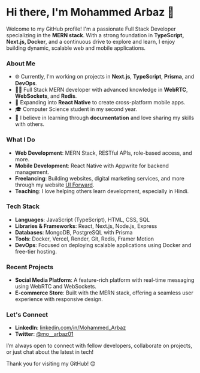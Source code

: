 # Hi there, I'm Mohammed Arbaz 👋

Welcome to my GitHub profile! I'm a passionate Full Stack Developer specializing in the **MERN stack**. With a strong foundation in **TypeScript, Next.js, Docker**, and a continuous drive to explore and learn, I enjoy building dynamic, scalable web and mobile applications.  

### About Me

- 🌐 Currently, I'm working on projects in **Next.js**, **TypeScript**, **Prisma**, and **DevOps**.
- 🧑‍💻 Full Stack MERN developer with advanced knowledge in **WebRTC**, **WebSockets**, and **Redis**.
- 📱 Expanding into **React Native** to create cross-platform mobile apps.
- 🎓 Computer Science student in my second year.
- 🌱 I believe in learning through **documentation** and love sharing my skills with others.

### What I Do

- **Web Development**: MERN Stack, RESTful APIs, role-based access, and more.
- **Mobile Development**: React Native with Appwrite for backend management.
- **Freelancing**: Building websites, digital marketing services, and more through my website [UI Forward](https://mybusinessweb.vercel.app).
- **Teaching**: I love helping others learn development, especially in Hindi.

### Tech Stack

- **Languages**: JavaScript (TypeScript), HTML, CSS, SQL
- **Libraries & Frameworks**: React, Next.js, Node.js, Express
- **Databases**: MongoDB, PostgreSQL with Prisma
- **Tools**: Docker, Vercel, Render, Git, Redis, Framer Motion
- **DevOps**: Focused on deploying scalable applications using Docker and free-tier hosting.

### Recent Projects

- **Social Media Platform**: A feature-rich platform with real-time messaging using WebRTC and WebSockets.
- **E-commerce Store**: Built with the MERN stack, offering a seamless user experience with responsive design.

### Let's Connect

- **LinkedIn**: [linkedin.com/in/Mohammed_Arbaz](www.linkedin.com/in/mohammed-arbaz-75998a268)
- **Twitter**: [@mo__arbaz01](https://twitter.com/mo_arbaz01)

I’m always open to connect with fellow developers, collaborate on projects, or just chat about the latest in tech!

Thank you for visiting my GitHub! 😊
